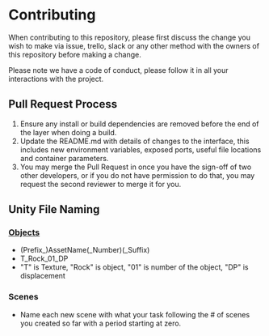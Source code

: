 # Contributing

When contributing to this repository, please first discuss the change you wish to make via issue,
trello, slack or any other method with the owners of this repository before making a change. 

Please note we have a code of conduct, please follow it in all your interactions with the project.

## Pull Request Process

1. Ensure any install or build dependencies are removed before the end of the layer when doing a 
   build.
2. Update the README.md with details of changes to the interface, this includes new environment 
   variables, exposed ports, useful file locations and container parameters.
3. You may merge the Pull Request in once you have the sign-off of two other developers, or if you 
   do not have permission to do that, you may request the second reviewer to merge it for you.

## Unity File Naming

### [Objects](https://wiki.unrealengine.com/Assets_Naming_Convention)

* (Prefix_)AssetName(_Number)(_Suffix)
* T_Rock_01_DP
* "T" is Texture, "Rock" is object, "01" is number of the object, "DP" is displacement

### Scenes

* Name each new scene with what your task following the # of scenes you created so far with a period starting at zero.

